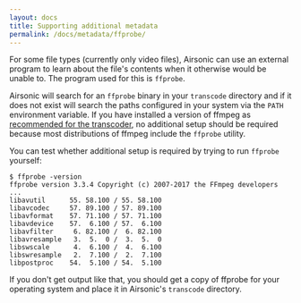 ```yaml
---
layout: docs
title: Supporting additional metadata
permalink: /docs/metadata/ffprobe/
---
```

For some file types (currently only video files), Airsonic can use an external
program to learn about the file's contents when it otherwise would be unable to.
The program used for this is `ffprobe`.

Airsonic will search for an `ffprobe` binary in your `transcode` directory and
if it does not exist will search the paths configured in your system via the
`PATH` environment variable. If you have installed a version of ffmpeg as
[recommended for the transcoder](/docs/transcode/), no additional setup should
be required because most distributions of ffmpeg include the `ffprobe` utility.

You can test whether additional setup is required by trying to run `ffprobe`
yourself:

```
$ ffprobe -version
ffprobe version 3.3.4 Copyright (c) 2007-2017 the FFmpeg developers
...
libavutil      55. 58.100 / 55. 58.100
libavcodec     57. 89.100 / 57. 89.100
libavformat    57. 71.100 / 57. 71.100
libavdevice    57.  6.100 / 57.  6.100
libavfilter     6. 82.100 /  6. 82.100
libavresample   3.  5.  0 /  3.  5.  0
libswscale      4.  6.100 /  4.  6.100
libswresample   2.  7.100 /  2.  7.100
libpostproc    54.  5.100 / 54.  5.100
```

If you don't get output like that, you should get a copy of ffprobe for your
operating system and place it in Airsonic's `transcode` directory.
